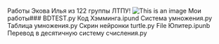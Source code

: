 Работы Экова Илья из 122 группы ЛТПУ!
![This is an image](https://i.ytimg.com/vi/Oc5bIgsg1Iw/maxresdefault.jpg)
Мои работы###
BDTEST.py
Код Хэмминга.ipund
Система умножения.py
Таблица умножения.py
Скрин нейронки
turtle.py
File Юпитер.ipunb
Перевод в десятичную систему счисления.py
